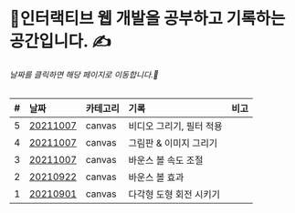 # 🎇인터랙티브 웹 개발을 공부하고 기록하는 공간입니다. ✍

###### 날짜를 클릭하면 해당 페이지로 이동합니다.🚗      

   
| #   | 날짜                                                                              | 카테고리     | 기록                                                    | 비고 |
| :-- | :-------------------------------------------------------------------------------- | :----------- | :------------------------------------------------------ | :--- |
| 5   | [20211007](https://minsangkimme.github.io/learn-interactive-dev/canvasVideo/index.html)                                          | canvas  | 비디오 그리기, 필터 적용                           |      |
| 4   | [20211007](https://minsangkimme.github.io/learn-interactive-dev/drawImage/index.html)                                          | canvas  | 그림판 & 이미지 그리기                           |      |
| 3   | [20211007](https://minsangkimme.github.io/learn-interactive-dev/animationFrame/index.html)                                          | canvas  | 바운스 볼 속도 조절                           |      |
| 2   | [20210922](https://minsangkimme.github.io/learn-interactive-dev/bounceBall/index.html)                                          | canvas  | 바운스 볼 효과                           |      |
| 1   | [20210901](https://minsangkimme.github.io/learn-interactive-dev/polygon/index.html)                                          | canvas  | 다각형 도형 회전 시키기                           |      |
